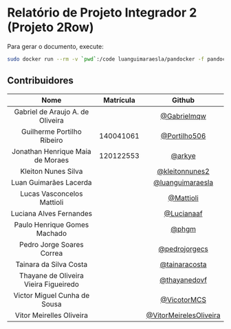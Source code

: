 # Relatório de Projeto Integrador 2 (Projeto 2Row)

Para gerar o documento, execute:

```bash
sudo docker run --rm -v `pwd`:/code luanguimaraesla/pandocker -f pandocker.yml
```

## Contribuidores

|Nome|Matrícula|Github|
|:-:|:-:|:-:|
|Gabriel de Araujo A. de Oliveira||[@Gabrielmqw](github.com/Gabrielmqw)|
|Guilherme Portilho Ribeiro|140041061|[@Portilho506](github.com/Portilho506)|
|Jonathan Henrique Maia de Moraes|120122553|[@arkye](github.com/arkye)|
|Kleiton Nunes Silva||[@kleitonnunes2](github.com/kleitonnunes2)|
|Luan Guimarães Lacerda||[@luanguimaraesla](github.com/luanguimaraesla)|
|Lucas Vasconcelos Mattioli||[@Mattioli](github.com/Mattioli)|
|Luciana Alves Fernandes||[@Lucianaaf](github.com/Lucianaaf)|
|Paulo Henrique Gomes Machado||[@phgm](github.com/phgm)|
|Pedro Jorge Soares Correa||[@pedrojorgecs](github.com/pedrojorgecs)|
|Tainara da Silva Costa||[@tainaracosta](github.com/tainaracosta)|
|Thayane de Oliveira Vieira Figueiredo||[@thayanedovf](github.com/thayanedovf)|
|Victor Miguel Cunha de Sousa||[@VicotorMCS](github.com/VicotorMCS)|
|Vitor Meirelles Oliveira||[@VitorMeirelesOliveira](github.com/VitorMeirelesOliveira)|

